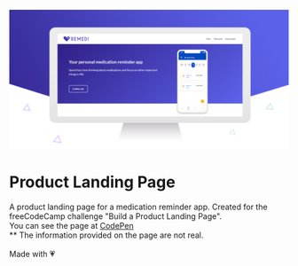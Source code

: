 ![Product Landing Page](images/landingPage.jpg)

# Product Landing Page
A product landing page for a medication reminder app. Created for the freeCodeCamp challenge "Build a Product Landing Page". <br/>
You can see the page at [CodePen](https://codepen.io/Rufai5)<br/>
** The information provided on the page are not real.<br/><br/>
Made with :heartpulse:
